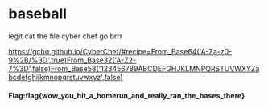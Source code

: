 # baseball
legit cat the file cyber chef go brrr

https://gchq.github.io/CyberChef/#recipe=From_Base64('A-Za-z0-9%2B/%3D',true)From_Base32('A-Z2-7%3D',false)From_Base58('123456789ABCDEFGHJKLMNPQRSTUVWXYZabcdefghijkmnopqrstuvwxyz',false)


#### Flag:flag{wow_you_hit_a_homerun_and_really_ran_the_bases_there}
